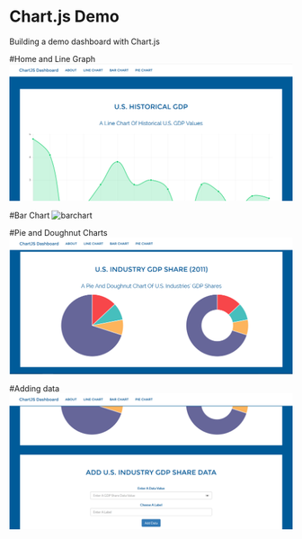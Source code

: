 # Chart.js Demo

Building a demo dashboard with Chart.js

#Home and Line Graph
![home](img/home.png)

#Bar Chart
![barchart](img/barchar.png)

#Pie and Doughnut Charts
![piechart](img/piechart.png)

#Adding data
![adddata](img/adddata.png)